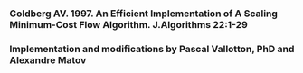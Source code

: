 ### Goldberg AV. 1997. An Efficient Implementation of A Scaling Minimum-Cost Flow Algorithm. J.Algorithms 22:1-29
### Implementation and modifications by Pascal Vallotton, PhD and Alexandre Matov
